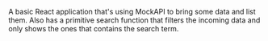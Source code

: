 A basic React application that's using MockAPI to bring some data and list them. Also has a primitive search function that filters the incoming data and only shows the ones that contains the search term.
